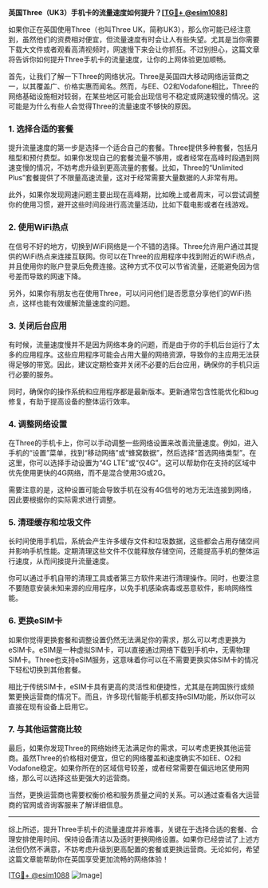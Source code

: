 **英国Three（UK3）手机卡的流量速度如何提升？[[TG💪+ @esim1088](https://t.me/s/esim1088)]**

如果你正在英国使用Three（也叫Three UK，简称UK3），那么你可能已经注意到，虽然他们的资费相对便宜，但流量速度有时会让人有些失望。尤其是当你需要下载大文件或者观看高清视频时，网速慢下来会让你抓狂。不过别担心，这篇文章将告诉你如何提升Three手机卡的流量速度，让你的上网体验更加顺畅。

首先，让我们了解一下Three的网络状况。Three是英国四大移动网络运营商之一，以其覆盖广、价格实惠而闻名。然而，与EE、O2和Vodafone相比，Three的网络基础设施相对较弱，在某些地区可能会出现信号不稳定或网速较慢的情况。这可能是为什么有些人会觉得Three的流量速度不够快的原因。

### **1. 选择合适的套餐**
提升流量速度的第一步是选择一个适合自己的套餐。Three提供多种套餐，包括月租型和预付费型。如果你发现自己的套餐流量不够用，或者经常在高峰时段遇到网速变慢的情况，不妨考虑升级到更高流量的套餐。比如，Three的“Unlimited Plus”套餐提供了不限量高速流量，这对于经常需要大量数据的人非常有用。

此外，如果你发现网速问题主要出现在高峰期，比如晚上或者周末，可以尝试调整你的使用习惯，避开这些时间段进行高流量活动，比如下载电影或者在线游戏。

### **2. 使用WiFi热点**
在信号不好的地方，切换到WiFi网络是一个不错的选择。Three允许用户通过其提供的WiFi热点来连接互联网。你可以在Three的应用程序中找到附近的WiFi热点，并且使用你的账户登录后免费连接。这种方式不仅可以节省流量，还能避免因为信号差而导致的网速下降。

另外，如果你有朋友也在使用Three，可以问问他们是否愿意分享他们的WiFi热点，这样也能有效缓解流量速度的问题。

### **3. 关闭后台应用**
有时候，流量速度慢并不是因为网络本身的问题，而是由于你的手机后台运行了太多的应用程序。这些应用程序可能会占用大量的网络资源，导致你的主应用无法获得足够的带宽。因此，建议定期检查并关闭不必要的后台应用，确保你的手机只运行必要的服务。

同时，确保你的操作系统和应用程序都是最新版本。更新通常包含性能优化和bug修复，有助于提高设备的整体运行效率。

### **4. 调整网络设置**
在Three的手机卡上，你可以手动调整一些网络设置来改善流量速度。例如，进入手机的“设置”菜单，找到“移动网络”或“蜂窝数据”，然后选择“首选网络类型”。在这里，你可以选择手动设置为“4G LTE”或“仅4G”。这可以帮助你在支持的区域中优先使用更快的4G网络，而不是混合使用3G或2G。

需要注意的是，这种设置可能会导致手机在没有4G信号的地方无法连接到网络，因此要根据你的实际需求进行调整。

### **5. 清理缓存和垃圾文件**
长时间使用手机后，系统会产生许多缓存文件和垃圾数据，这些都会占用存储空间并影响手机性能。定期清理这些文件不仅能释放存储空间，还能提高手机的整体运行速度，从而间接提升流量速度。

你可以通过手机自带的清理工具或者第三方软件来进行清理操作。同时，也要注意不要随意安装未知来源的应用程序，以免手机感染病毒或恶意软件，影响网络性能。

### **6. 更换eSIM卡**
如果你觉得更换套餐和调整设置仍然无法满足你的需求，那么可以考虑更换为eSIM卡。eSIM是一种虚拟SIM卡，可以直接通过网络下载到手机中，无需物理SIM卡。Three也支持eSIM服务，这意味着你可以在不需要更换实体SIM卡的情况下轻松切换到其他套餐。

相比于传统SIM卡，eSIM卡具有更高的灵活性和便捷性，尤其是在跨国旅行或频繁更换运营商的情况下。而且，许多现代智能手机都支持eSIM功能，所以你可以直接在现有设备上启用它。

### **7. 与其他运营商比较**
最后，如果你发现Three的网络始终无法满足你的需求，可以考虑更换其他运营商。虽然Three的价格相对便宜，但它的网络覆盖和速度确实不如EE、O2和Vodafone稳定。如果你所在的区域信号较差，或者经常需要在偏远地区使用网络，那么可以选择这些更强大的运营商。

当然，更换运营商也需要权衡价格和服务质量之间的关系。可以通过查看各大运营商的官网或咨询客服来了解详细信息。

---

综上所述，提升Three手机卡的流量速度并非难事，关键在于选择合适的套餐、合理安排使用时间、保持设备清洁以及适时更换网络设置。如果你已经尝试了上述方法但仍然不满意，不妨考虑升级到更高配置的套餐或更换运营商。无论如何，希望这篇文章能帮助你在英国享受更加流畅的网络体验！

[[TG💪+ @esim1088](https://t.me/s/esim1088) ![Image](https://i.postimg.cc/4NQfJmqS/Snipaste-2025-05-13-00-14-12.png)]